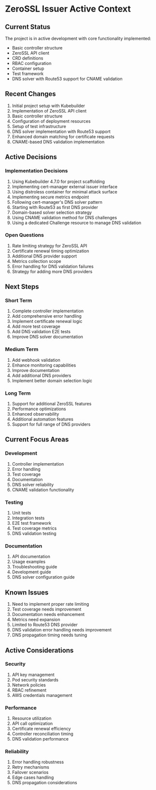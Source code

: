 # ZeroSSL Issuer Active Context

## Current Status
The project is in active development with core functionality implemented:
- Basic controller structure
- ZeroSSL API client
- CRD definitions
- RBAC configuration
- Container setup
- Test framework
- DNS solver with Route53 support for CNAME validation

## Recent Changes
1. Initial project setup with Kubebuilder
2. Implementation of ZeroSSL API client
3. Basic controller structure
4. Configuration of deployment resources
5. Setup of test infrastructure
6. DNS solver implementation with Route53 support
7. Enhanced domain matching for certificate requests
8. CNAME-based DNS validation implementation

## Active Decisions

### Implementation Decisions
1. Using Kubebuilder 4.7.0 for project scaffolding
2. Implementing cert-manager external issuer interface
3. Using distroless container for minimal attack surface
4. Implementing secure metrics endpoint
5. Following cert-manager's DNS solver pattern
6. Starting with Route53 as first DNS provider
7. Domain-based solver selection strategy
8. Using CNAME validation method for DNS challenges
9. Using a dedicated Challenge resource to manage DNS validation

### Open Questions
1. Rate limiting strategy for ZeroSSL API
2. Certificate renewal timing optimization
3. Additional DNS provider support
4. Metrics collection scope
5. Error handling for DNS validation failures
6. Strategy for adding more DNS providers

## Next Steps

### Short Term
1. Complete controller implementation
2. Add comprehensive error handling
3. Implement certificate renewal logic
4. Add more test coverage
5. Add DNS validation E2E tests
6. Improve DNS solver documentation

### Medium Term
1. Add webhook validation
2. Enhance monitoring capabilities
3. Improve documentation
4. Add additional DNS providers
5. Implement better domain selection logic

### Long Term
1. Support for additional ZeroSSL features
2. Performance optimizations
3. Enhanced observability
4. Additional automation features
5. Support for full range of DNS providers

## Current Focus Areas

### Development
1. Controller implementation
2. Error handling
3. Test coverage
4. Documentation
5. DNS solver reliability
6. CNAME validation functionality

### Testing
1. Unit tests
2. Integration tests
3. E2E test framework
4. Test coverage metrics
5. DNS validation testing

### Documentation
1. API documentation
2. Usage examples
3. Troubleshooting guide
4. Development guide
5. DNS solver configuration guide

## Known Issues
1. Need to implement proper rate limiting
2. Test coverage needs improvement
3. Documentation needs enhancement
4. Metrics need expansion
5. Limited to Route53 DNS provider
6. DNS validation error handling needs improvement
7. DNS propagation timing needs tuning

## Active Considerations

### Security
1. API key management
2. Pod security standards
3. Network policies
4. RBAC refinement
5. AWS credentials management

### Performance
1. Resource utilization
2. API call optimization
3. Certificate renewal efficiency
4. Controller reconciliation timing
5. DNS validation performance

### Reliability
1. Error handling robustness
2. Retry mechanisms
3. Failover scenarios
4. Edge cases handling
5. DNS propagation considerations 